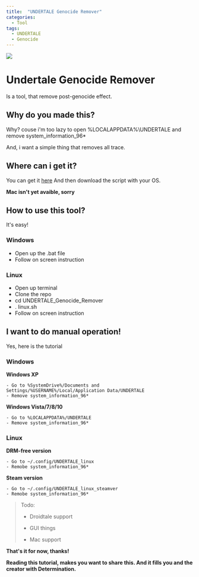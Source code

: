 ```yaml
---
title:  "UNDERTALE Genocide Remover"
categories: 
  - Tool
tags:
  - UNDERTALE
  - Genocide
---
```



![](http://cdn.akamai.steamstatic.com/steam/apps/391540/header.jpg?t=1468759045)

# Undertale Genocide Remover
Is a tool, that remove post-genocide effect.

## Why do you made this?
Why? couse i'm too lazy to open %LOCALAPPDATA%\UNDERTALE and remove system_information_96*

And, i want a simple thing that removes all trace.

## Where can i get it?
You can get it [here](https://github.com/Rendyindo/UNDERTALE_Genocide_Remover)
And then download the script with your OS.

 **Mac isn't yet avaible, sorry** 

## How to use this tool?

It's easy!

### Windows

- Open up the .bat file
- Follow on screen instruction

### Linux

- Open up terminal
- Clone the repo
- cd UNDERTALE_Genocide_Remover
- . linux.sh
- Follow on screen instruction

## I want to do manual operation!

Yes, here is the tutorial

### Windows


 **Windows XP** 
```
- Go to %SystemDrive%/Documents and Settings/%USERNAME%/Local/Application Data/UNDERTALE
- Remove system_information_96*
```

 **Windows Vista/7/8/10** 

```
- Go to %LOCALAPPDATA%/UNDERTALE
- Remove system_information_96*
```

### Linux


 **DRM-free version** 

```
- Go to ~/.config/UNDERTALE_linux
- Remobe system_information_96*
```

 **Steam version** 

```
- Go to ~/.config/UNDERTALE_linux_steamver
- Remobe system_information_96*
```


> Todo:
> - Droidtale support
>
> - GUI things
>
> - Mac support


 **That's it for now, thanks!** 

 **Reading this tutorial, makes you want to share this. And it fills you and the creator with Determination.** 

